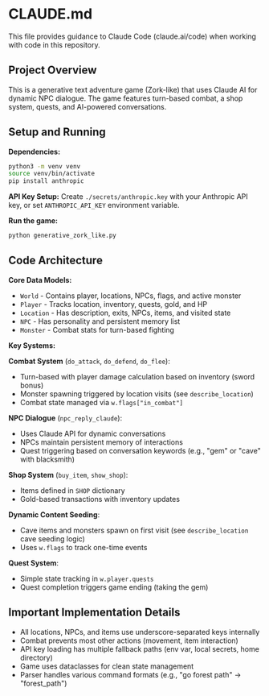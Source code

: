# CLAUDE.md

This file provides guidance to Claude Code (claude.ai/code) when working with code in this repository.

## Project Overview

This is a generative text adventure game (Zork-like) that uses Claude AI for dynamic NPC dialogue. The game features turn-based combat, a shop system, quests, and AI-powered conversations.

## Setup and Running

**Dependencies:**
```bash
python3 -m venv venv
source venv/bin/activate
pip install anthropic
```

**API Key Setup:**
Create `./secrets/anthropic.key` with your Anthropic API key, or set `ANTHROPIC_API_KEY` environment variable.

**Run the game:**
```bash
python generative_zork_like.py
```

## Code Architecture

**Core Data Models:**
- `World` - Contains player, locations, NPCs, flags, and active monster
- `Player` - Tracks location, inventory, quests, gold, and HP
- `Location` - Has description, exits, NPCs, items, and visited state
- `NPC` - Has personality and persistent memory list
- `Monster` - Combat stats for turn-based fighting

**Key Systems:**

**Combat System** (`do_attack`, `do_defend`, `do_flee`):
- Turn-based with player damage calculation based on inventory (sword bonus)
- Monster spawning triggered by location visits (see `describe_location`)
- Combat state managed via `w.flags["in_combat"]`

**NPC Dialogue** (`npc_reply_claude`):
- Uses Claude API for dynamic conversations
- NPCs maintain persistent memory of interactions
- Quest triggering based on conversation keywords (e.g., "gem" or "cave" with blacksmith)

**Shop System** (`buy_item`, `show_shop`):
- Items defined in `SHOP` dictionary
- Gold-based transactions with inventory updates

**Dynamic Content Seeding**:
- Cave items and monsters spawn on first visit (see `describe_location` cave seeding logic)
- Uses `w.flags` to track one-time events

**Quest System**:
- Simple state tracking in `w.player.quests`
- Quest completion triggers game ending (taking the gem)

## Important Implementation Details

- All locations, NPCs, and items use underscore-separated keys internally
- Combat prevents most other actions (movement, item interaction)
- API key loading has multiple fallback paths (env var, local secrets, home directory)
- Game uses dataclasses for clean state management
- Parser handles various command formats (e.g., "go forest path" → "forest_path")
